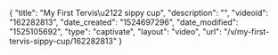 {
    "title": "My First Tervis\u2122 sippy cup",
    "description": "",
    "videoid": "162282813",
    "date_created": "1524697296",
    "date_modified": "1525105692",
    "type": "captivate",
    "layout": "video",
    "url": "\/v\/my-first-tervis-sippy-cup\/162282813"
}